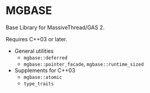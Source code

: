 
MGBASE
======

Base Library for MassiveThread/GAS 2.

Requires C++03 or later.

- General utilities
    - `mgbase::deferred`
    - `mgbase::pointer_facade`, `mgbase::runtime_sized`
- Supplements for C++03
    - `mgbase::atomic`
    - `type_traits`

